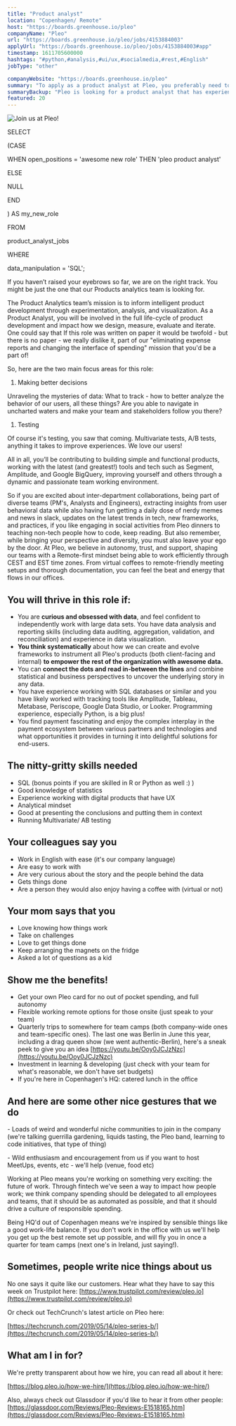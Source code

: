 ```yaml
---
title: "Product analyst"
location: "Copenhagen/ Remote"
host: "https://boards.greenhouse.io/pleo"
companyName: "Pleo"
url: "https://boards.greenhouse.io/pleo/jobs/4153884003"
applyUrl: "https://boards.greenhouse.io/pleo/jobs/4153884003#app"
timestamp: 1611705600000
hashtags: "#python,#analysis,#ui/ux,#socialmedia,#rest,#English"
jobType: "other"

companyWebsite: "https://boards.greenhouse.io/pleo"
summary: "To apply as a product analyst at Pleo, you preferably need to have you have experience working with SQL databases or similar and you have likely worked with tracking tools like Amplitude, Tableau, Metabase, Periscope, Google Data Studio, or Looker."
summaryBackup: "Pleo is looking for a product analyst that has experience in: #python, #analysis, #ui/ux."
featured: 20
---
```


![Join us at Pleo!](https://i.imgur.com/BaX4y99.jpg)

SELECT

 (CASE

 WHEN open\_positions = 'awesome new role' THEN 'pleo product analyst'

 ELSE

 NULL

 END

 ) AS my\_new\_role

FROM

 product\_analyst\_jobs

WHERE

 data\_manipulation = 'SQL';

If you haven’t raised your eyebrows so far, we are on the right track. You might be just the one that our Products analytics team is looking for. 

The Product Analytics team’s mission is to inform intelligent product development through experimentation, analysis, and visualization. As a Product Analyst, you will be involved in the full life-cycle of product development and impact how we design, measure, evaluate and iterate. One could say that If this role was written on paper it would be twofold - but there is no paper - we really dislike it, part of our "eliminating expense reports and changing the interface of spending" mission that you'd be a part of!

 So, here are the two main focus areas for this role:

1.  Making better decisions

Unraveling the mysteries of data: What to track - how to better analyze the behavior of our users, all these things? Are you able to navigate in uncharted waters and make your team and stakeholders follow you there?

1.  Testing

Of course it's testing, you saw that coming. Multivariate tests, A/B tests, anything it takes to improve experiences. We love our users!

All in all, you’ll be contributing to building simple and functional products, working with the latest (and greatest!) tools and tech such as Segment, Amplitude, and Google BigQuery, improving yourself and others through a dynamic and passionate team working environment.

So if you are excited about inter-department collaborations, being part of diverse teams (PM's, Analysts and Engineers), extracting insights from user behavioral data while also having fun getting a daily dose of nerdy memes and news in slack, updates on the latest trends in tech, new frameworks, and practices, if you like engaging in social activities from Pleo dinners to teaching non-tech people how to code, keep reading. But also remember, while bringing your perspective and diversity, you must also leave your ego by the door. At Pleo, we believe in autonomy, trust, and support, shaping our teams with a Remote-first mindset being able to work efficiently through CEST and EST time zones. From virtual coffees to remote-friendly meeting setups and thorough documentation, you can feel the beat and energy that flows in our offices.

## You will thrive in this role if:

*   You are **curious and obsessed with data**, and feel confident to independently work with large data sets. You have data analysis and reporting skills (including data auditing, aggregation, validation, and reconciliation) and experience in data visualization.
*   **You think systematically** about how we can create and evolve frameworks to instrument all Pleo's products (both client-facing and internal) **to empower the rest of the organization with awesome data.**
*   You can **connect the dots and read in-between the lines** and combine statistical and business perspectives to uncover the underlying story in any data.
*   You have experience working with SQL databases or similar and you have likely worked with tracking tools like Amplitude, Tableau, Metabase, Periscope, Google Data Studio, or Looker. Programming experience, especially Python, is a big plus!
*   You find payment fascinating and enjoy the complex interplay in the payment ecosystem between various partners and technologies and what opportunities it provides in turning it into delightful solutions for end-users.

## The nitty-gritty skills needed

*   SQL (bonus points if you are skilled in R or Python as well :) )
*   Good knowledge of statistics
*   Experience working with digital products that have UX
*   Analytical mindset
*   Good at presenting the conclusions and putting them in context
*   Running Multivariate/ AB testing

## Your colleagues say you

*   Work in English with ease (it's our company language)
*   Are easy to work with
*   Are very curious about the story and the people behind the data
*   Gets things done
*   Are a person they would also enjoy having a coffee with (virtual or not)

## Your mom says that you

*   Love knowing how things work
*   Take on challenges
*   Love to get things done
*   Keep arranging the magnets on the fridge
*   Asked a lot of questions as a kid

## Show me the benefits!

*   Get your own Pleo card for no out of pocket spending, and full autonomy
*   Flexible working remote options for those onsite (just speak to your team)
*   Quarterly trips to somewhere for team camps (both company-wide ones and team-specific ones). The last one was Berlin in June this year, including a drag queen show (we went authentic-Berlin), here's a sneak peek to give you an idea [https://youtu.be/Ooy0JCJzNzc](https://youtu.be/Ooy0JCJzNzc)
*   Investment in learning & developing (just check with your team for what's reasonable, we don't have set budgets)
*   If you're here in Copenhagen's HQ: catered lunch in the office

## And here are some other nice gestures that we do

 \- Loads of weird and wonderful niche communities to join in the company (we're talking guerrilla gardening, liquids tasting, the Pleo band, learning to code initiatives, that type of thing)

\- Wild enthusiasm and encouragement from us if you want to host MeetUps, events, etc - we'll help (venue, food etc)

Working at Pleo means you're working on something very exciting: the future of work. Through fintech we've seen a way to impact how people work; we think company spending should be delegated to all employees and teams, that it should be as automated as possible, and that it should drive a culture of responsible spending.

Being HQ'd out of Copenhagen means we're inspired by sensible things like a good work-life balance. If you don't work in the office with us we'll help you get up the best remote set up possible, and will fly you in once a quarter for team camps (next one's in Ireland, just saying!).

## Sometimes, people write nice things about us

No one says it quite like our customers. Hear what they have to say this week on Trustpilot here: [https://www.trustpilot.com/review/pleo.io](https://www.trustpilot.com/review/pleo.io)

Or check out TechCrunch's latest article on Pleo here:

[https://techcrunch.com/2019/05/14/pleo-series-b/](https://techcrunch.com/2019/05/14/pleo-series-b/)

## What am I in for?

We're pretty transparent about how we hire, you can read all about it here:

[https://blog.pleo.io/how-we-hire/](https://blog.pleo.io/how-we-hire/)

Also, always check out Glassdoor if you'd like to hear it from other people: [https://glassdoor.com/Reviews/Pleo-Reviews-E1518165.htm](https://glassdoor.com/Reviews/Pleo-Reviews-E1518165.htm)
